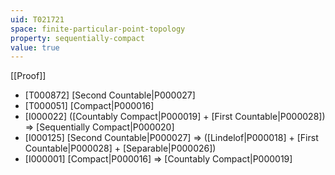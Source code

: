 ```yaml
---
uid: T021721
space: finite-particular-point-topology
property: sequentially-compact
value: true
---
```

[[Proof]]

* [T000872] [Second Countable|P000027]
* [T000051] [Compact|P000016]
* [I000022] ([Countably Compact|P000019] + [First Countable|P000028]) => [Sequentially Compact|P000020]
* [I000125] [Second Countable|P000027] => ([Lindelof|P000018] + [First Countable|P000028] + [Separable|P000026])
* [I000001] [Compact|P000016] => [Countably Compact|P000019]

